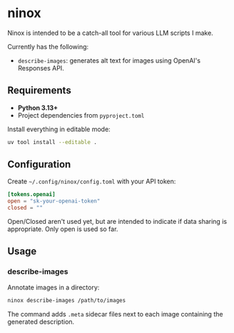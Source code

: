 # ninox

Ninox is intended to be a catch-all tool for various LLM scripts I make.

Currently has the following:
* `describe-images`: generates alt text for images using OpenAI's Responses API.

## Requirements

* **Python 3.13+**
* Project dependencies from `pyproject.toml`

Install everything in editable mode:

```bash
uv tool install --editable .
```

## Configuration

Create `~/.config/ninox/config.toml` with your API token:

```toml
[tokens.openai]
open = "sk-your-openai-token"
closed = ""
```

Open/Closed aren't used yet, but are intended to indicate if data sharing is appropriate. Only open is used so far.

## Usage

### describe-images

Annotate images in a directory:

```bash
ninox describe-images /path/to/images
```

The command adds `.meta` sidecar files next to each image containing the generated description.
